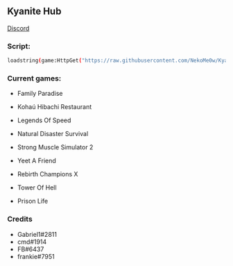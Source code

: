 
## Kyanite Hub

[Discord](https://discord.gg/hmdFC4GvMU)
### Script:
```bash
loadstring(game:HttpGet("https://raw.githubusercontent.com/NekoMe0w/KyaniteHub/main/loader.lua", true))()
```
### Current games:

- Family Paradise

- Kohaú Hibachi Restaurant

- Legends Of Speed

- Natural Disaster Survival

- Strong Muscle Simulator 2

- Yeet A Friend

- Rebirth Champions X

- Tower Of Hell

- Prison Life

### Credits
- Gabriel1#2811
- cmd#1914
- FB#6437
- frankie#7951
